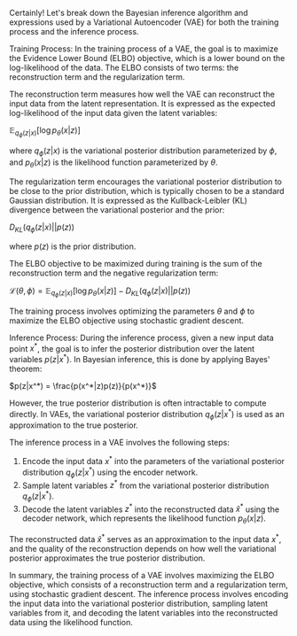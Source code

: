 Certainly! Let's break down the Bayesian inference algorithm and expressions used by a Variational Autoencoder (VAE) for both the training process and the inference process.

Training Process:
In the training process of a VAE, the goal is to maximize the Evidence Lower Bound (ELBO) objective, which is a lower bound on the log-likelihood of the data. The ELBO consists of two terms: the reconstruction term and the regularization term.

The reconstruction term measures how well the VAE can reconstruct the input data from the latent representation. It is expressed as the expected log-likelihood of the input data given the latent variables:

$\mathbb{E}_{q_{\phi}(z|x)}[\log p_{\theta}(x|z)]$

where $q_{\phi}(z|x)$ is the variational posterior distribution parameterized by $\phi$, and $p_{\theta}(x|z)$ is the likelihood function parameterized by $\theta$.

The regularization term encourages the variational posterior distribution to be close to the prior distribution, which is typically chosen to be a standard Gaussian distribution. It is expressed as the Kullback-Leibler (KL) divergence between the variational posterior and the prior:

$D_{KL}(q_{\phi}(z|x) || p(z))$

where $p(z)$ is the prior distribution.

The ELBO objective to be maximized during training is the sum of the reconstruction term and the negative regularization term:

$\mathcal{L}(\theta, \phi) = \mathbb{E}_{q_{\phi}(z|x)}[\log p_{\theta}(x|z)] - D_{KL}(q_{\phi}(z|x) || p(z))$

The training process involves optimizing the parameters $\theta$ and $\phi$ to maximize the ELBO objective using stochastic gradient descent.

Inference Process:
During the inference process, given a new input data point $x^*$, the goal is to infer the posterior distribution over the latent variables $p(z|x^*)$. In Bayesian inference, this is done by applying Bayes' theorem:

$p(z|x^*) = \frac{p(x^*|z)p(z)}{p(x^*)}$

However, the true posterior distribution is often intractable to compute directly. In VAEs, the variational posterior distribution $q_{\phi}(z|x^*)$ is used as an approximation to the true posterior.

The inference process in a VAE involves the following steps:
1. Encode the input data $x^*$ into the parameters of the variational posterior distribution $q_{\phi}(z|x^*)$ using the encoder network.
2. Sample latent variables $z^*$ from the variational posterior distribution $q_{\phi}(z|x^*)$.
3. Decode the latent variables $z^*$ into the reconstructed data $\hat{x}^*$ using the decoder network, which represents the likelihood function $p_{\theta}(x|z)$.

The reconstructed data $\hat{x}^*$ serves as an approximation to the input data $x^*$, and the quality of the reconstruction depends on how well the variational posterior approximates the true posterior distribution.

In summary, the training process of a VAE involves maximizing the ELBO objective, which consists of a reconstruction term and a regularization term, using stochastic gradient descent. The inference process involves encoding the input data into the variational posterior distribution, sampling latent variables from it, and decoding the latent variables into the reconstructed data using the likelihood function.